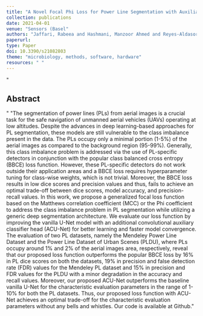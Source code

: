 ```yaml
--- 
title: "A Novel Focal Phi Loss for Power Line Segmentation with Auxiliary Classifier U-Net"
collection: publications
date: 2021-04-01
venue: "Sensors (Basel"
authors: "Jaffari, Rabeea and Hashmani, Manzoor Ahmed and Reyes-Aldasoro, Constantino Carlos"
paperurl: 
type: Paper
doi: 10.3390/s21082803
theme: "microbiology, methods, software, hardware"
resources: " "
--- 
```

"<h2> Abstract </h2>" "The segmentation of power lines (PLs) from aerial images is a crucial task for the safe navigation of unmanned aerial vehicles (UAVs) operating at low altitudes. Despite the advances in deep learning-based approaches for PL segmentation, these models are still vulnerable to the class imbalance present in the data. The PLs occupy only a minimal portion (1-5\%) of the aerial images as compared to the background region (95-99\%). Generally, this class imbalance problem is addressed via the use of PL-specific detectors in conjunction with the popular class balanced cross entropy (BBCE) loss function. However, these PL-specific detectors do not work outside their application areas and a BBCE loss requires hyperparameter tuning for class-wise weights, which is not trivial. Moreover, the BBCE loss results in low dice scores and precision values and thus, fails to achieve an optimal trade-off between dice scores, model accuracy, and precision-recall values. In this work, we propose a generalized focal loss function based on the Matthews correlation coefficient (MCC) or the Phi coefficient to address the class imbalance problem in PL segmentation while utilizing a generic deep segmentation architecture. We evaluate our loss function by improving the vanilla U-Net model with an additional convolutional auxiliary classifier head (ACU-Net) for better learning and faster model convergence. The evaluation of two PL datasets, namely the Mendeley Power Line Dataset and the Power Line Dataset of Urban Scenes (PLDU), where PLs occupy around 1\% and 2\% of the aerial images area, respectively, reveal that our proposed loss function outperforms the popular BBCE loss by 16\% in PL dice scores on both the datasets, 19\% in precision and false detection rate (FDR) values for the Mendeley PL dataset and 15\% in precision and FDR values for the PLDU with a minor degradation in the accuracy and recall values. Moreover, our proposed ACU-Net outperforms the baseline vanilla U-Net for the characteristic evaluation parameters in the range of 1-10\% for both the PL datasets. Thus, our proposed loss function with ACU-Net achieves an optimal trade-off for the characteristic evaluation parameters without any bells and whistles. Our code is available at Github."

